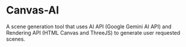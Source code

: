 # Canvas-AI
A scene generation tool that uses AI API (Google Gemini AI API) and Rendering API (HTML Canvas and ThreeJS) to generate user requested scenes.
